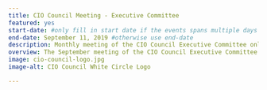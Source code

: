 ```yaml
---
title: CIO Council Meeting - Executive Committee
featured: yes
start-date: #only fill in start date if the events spans multiple days
end-date: September 11, 2019 #otherwise use end-date
description: Monthly meeting of the CIO Council Executive Committee only.
overview: The September meeting of the CIO Council Executive Committee will be held from 3-430pm at GSA Headquarters at 1800 F St. NW, Washington, DC.
image: cio-council-logo.jpg
image-alt: CIO Council White Circle Logo

---
```

